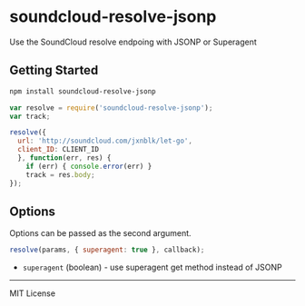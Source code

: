 # soundcloud-resolve-jsonp

Use the SoundCloud resolve endpoing with JSONP or Superagent

## Getting Started

```bash
npm install soundcloud-resolve-jsonp
```

```js
var resolve = require('soundcloud-resolve-jsonp');
var track;

resolve({
  url: 'http://soundcloud.com/jxnblk/let-go',
  client_ID: CLIENT_ID
  }, function(err, res) {
    if (err) { console.error(err) }
    track = res.body;
});
```

## Options

Options can be passed as the second argument.

```js
resolve(params, { superagent: true }, callback);
```

- `superagent` (boolean) - use superagent get method instead of JSONP

---

MIT License

